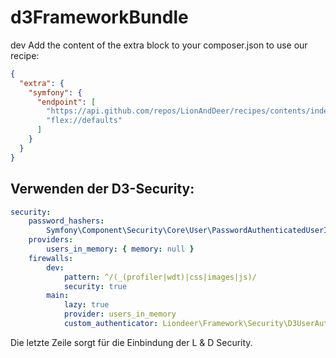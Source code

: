 # d3FrameworkBundle

dev
Add the content of the extra block to your composer.json to use our recipe:
```json
{
  "extra": {
    "symfony": {
      "endpoint": [
        "https://api.github.com/repos/LionAndDeer/recipes/contents/index.json?ref=main",
        "flex://defaults"
      ]
    }
  }
}
```

## Verwenden der D3-Security:
```yaml
security:
    password_hashers:
        Symfony\Component\Security\Core\User\PasswordAuthenticatedUserInterface: 'auto'
    providers:
        users_in_memory: { memory: null }
    firewalls:
        dev:
            pattern: ^/(_(profiler|wdt)|css|images|js)/
            security: true
        main:
            lazy: true
            provider: users_in_memory
            custom_authenticator: Liondeer\Framework\Security\D3UserAuthenticator
```
Die letzte Zeile sorgt für die Einbindung der L & D Security.